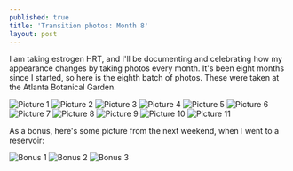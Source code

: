 ```yaml
---
published: true
title: 'Transition photos: Month 8'
layout: post
---
```


I am taking estrogen HRT, and I'll be documenting and celebrating
how my appearance changes by taking photos every month.
It's been eight months since I started, so here is the eighth batch of photos.
These were taken at the Atlanta Botanical Garden.

![Picture  1](/assets/album-12-16-23/pic01.jpg)
![Picture  2](/assets/album-12-16-23/pic02.jpg)
![Picture  3](/assets/album-12-16-23/pic03.jpg)
![Picture  4](/assets/album-12-16-23/pic04.jpg)
![Picture  5](/assets/album-12-16-23/pic05.jpg)
![Picture  6](/assets/album-12-16-23/pic06.jpg)
![Picture  7](/assets/album-12-16-23/pic07.jpg)
![Picture  8](/assets/album-12-16-23/pic08.jpg)
![Picture  9](/assets/album-12-16-23/pic09.jpg)
![Picture 10](/assets/album-12-16-23/pic10.jpg)
![Picture 11](/assets/album-12-16-23/pic11.jpg)

As a bonus, here's some picture from the next weekend, when I went to a reservoir:

![Bonus 1](/assets/album-12-16-23/bonus1.jpg)
![Bonus 2](/assets/album-12-16-23/bonus2.jpg)
![Bonus 3](/assets/album-12-16-23/bonus3.jpg)
